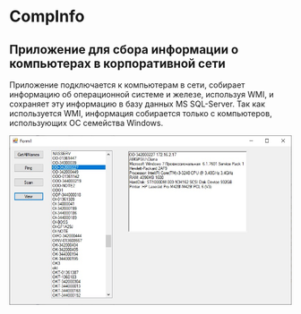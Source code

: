 # CompInfo
## Приложение для сбора информации о компьютерах в корпоративной сети
Приложение подключается к компьютерам в сети, собирает информацию об операционной системе и железе, используя WMI, и сохраняет эту информацию в базу данных MS SQL-Server.
Так как используется WMI, информация собирается только с компьютеров, использующих ОС семейства Windows.

![](https://github.com/RichardTheLionJokes/CompInfo/blob/master/Images/CompInfo.jpg)
